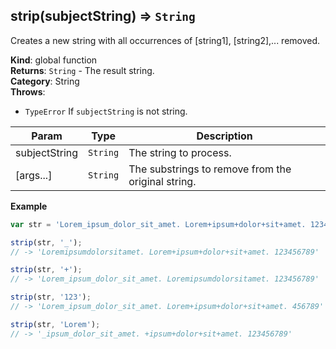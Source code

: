 <a name="strip"></a>

## strip(subjectString) ⇒ <code>String</code>
Creates a new string with all occurrences of [string1], [string2],... removed.

**Kind**: global function  
**Returns**: <code>String</code> - The result string.  
**Category**: String  
**Throws**:

- <code>TypeError</code> If `subjectString` is not string.


| Param | Type | Description |
| --- | --- | --- |
| subjectString | <code>String</code> | The string to process. |
| [args...] | <code>String</code> | The substrings to remove from the original string. |

**Example**  
```js
var str = 'Lorem_ipsum_dolor_sit_amet. Lorem+ipsum+dolor+sit+amet. 123456789';

strip(str, '_');
// -> 'Loremipsumdolorsitamet. Lorem+ipsum+dolor+sit+amet. 123456789'

strip(str, '+');
// -> 'Lorem_ipsum_dolor_sit_amet. Loremipsumdolorsitamet. 123456789'

strip(str, '123');
// -> 'Lorem_ipsum_dolor_sit_amet. Lorem+ipsum+dolor+sit+amet. 456789'

strip(str, 'Lorem');
// -> '_ipsum_dolor_sit_amet. +ipsum+dolor+sit+amet. 123456789'
```
